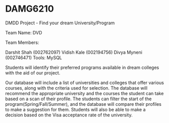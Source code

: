 # DAMG6210

DMDD Project - Find your dream University/Program

Team Name: DVD

Team Members:

Darshit Shah (002762097)
Vidish Kale (002194756)
Divya Myneni (002746471)
Tools: MySQL

Students will identify their preferred programs available in dream colleges with the aid of our project.

Our database will include a list of universities and colleges that offer various courses, along with the criteria used for selection.
The database will recommend the appropriate university and the courses the student can take based on a scan of their profile.
The students can filter the start of the program(Spring/Fall/Summer), and the database will compare their profiles to make a suggestion for them.
Students will also be able to make a decision based on the Visa acceptance rate of the university.
